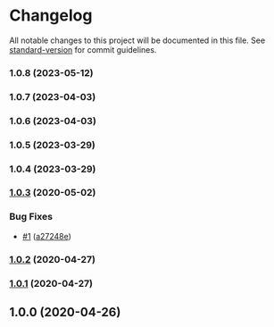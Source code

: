 # Changelog

All notable changes to this project will be documented in this file. See [standard-version](https://github.com/conventional-changelog/standard-version) for commit guidelines.

### 1.0.8 (2023-05-12)

### 1.0.7 (2023-04-03)

### 1.0.6 (2023-04-03)

### 1.0.5 (2023-03-29)

### 1.0.4 (2023-03-29)

### [1.0.3](https://github.com/Kikobeats/localhost-url-regex/compare/v1.0.2...v1.0.3) (2020-05-02)


### Bug Fixes

* [#1](https://github.com/Kikobeats/localhost-url-regex/issues/1) ([a27248e](https://github.com/Kikobeats/localhost-url-regex/commit/a27248e7b93c951612559f6f9ac469a72e32edb4))

### [1.0.2](https://github.com/Kikobeats/localhost-url-regex/compare/v1.0.1...v1.0.2) (2020-04-27)

### [1.0.1](https://github.com/Kikobeats/localhost-url-regex/compare/v1.0.0...v1.0.1) (2020-04-27)

## 1.0.0 (2020-04-26)
